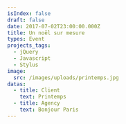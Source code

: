 ```yaml
---
isIndex: false
draft: false
date: 2017-07-02T23:00:00.000Z
title: Un noël sur mesure
types: Event
projects_tags:
  - jQuery
  - Javascript
  - Stylus
image:
  src: /images/uploads/printemps.jpg
datas:
  - title: Client
    text: Printemps
  - title: Agency
    text: Bonjour Paris
---
```

